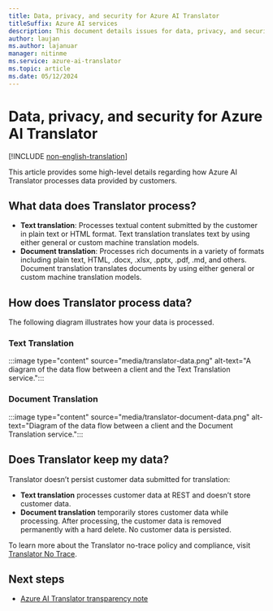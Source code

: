 ```yaml
---
title: Data, privacy, and security for Azure AI Translator
titleSuffix: Azure AI services
description: This document details issues for data, privacy, and security for Azure AI Translator
author: laujan
ms.author: lajanuar
manager: nitinme
ms.service: azure-ai-translator
ms.topic: article
ms.date: 05/12/2024
---
```



# Data, privacy, and security for Azure AI Translator

[!INCLUDE [non-english-translation](../includes/non-english-translation.md)]

This article provides some high-level details regarding how Azure AI Translator processes data provided by customers.

## What data does Translator process? 

- **Text translation**: Processes textual content submitted by the customer in plain text or HTML format. Text translation translates text by using either general or custom machine translation models.
- **Document translation**: Processes rich documents in a variety of formats including plain text, HTML, .docx, .xlsx, .pptx, .pdf, .md, and others. Document translation translates documents by using either general or custom machine translation models.

## How does Translator process data? 

The following diagram illustrates how your data is processed.

###  Text Translation

:::image type="content" source="media/translator-data.png" alt-text="A diagram of the data flow between a client and the Text Translation service.":::

###  Document Translation

:::image type="content" source="media/translator-document-data.png" alt-text="Diagram of the data flow between a client and the Document Translation service.":::

## Does Translator keep my data? 

Translator doesn’t persist customer data submitted for translation:

- **Text translation** processes customer data at REST and doesn’t store customer data.
- **Document translation** temporarily stores customer data while processing. After processing, the customer data is removed permanently with a hard delete. No customer data is persisted.

To learn more about the Translator no-trace policy and compliance, visit [Translator No Trace](https://aka.ms/TranslatorNoTrace).

## Next steps

* [Azure AI Translator transparency note](/azure/ai-foundry/responsible-ai/translator/transparency-note)
